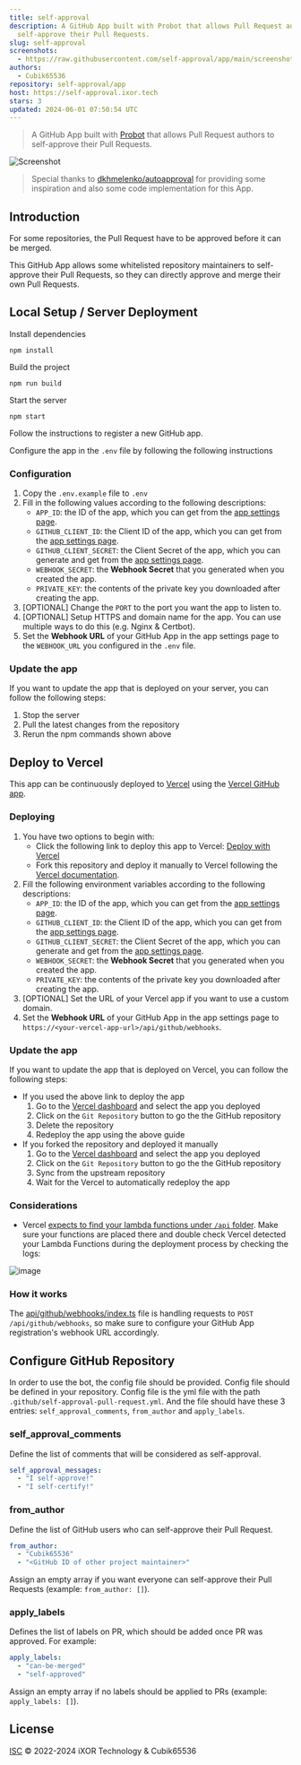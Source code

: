```yaml
---
title: self-approval
description: A GitHub App built with Probot that allows Pull Request authors to
  self-approve their Pull Requests.
slug: self-approval
screenshots:
  - https://raw.githubusercontent.com/self-approval/app/main/screenshot.png
authors:
  - Cubik65536
repository: self-approval/app
host: https://self-approval.ixor.tech
stars: 3
updated: 2024-06-01 07:50:54 UTC
---
```


> A GitHub App built with [Probot](https://github.com/probot/probot) that allows Pull Request authors to self-approve their Pull Requests.

![Screenshot](https://raw.githubusercontent.com/self-approval/app/main/screenshot.png)

> Special thanks to [dkhmelenko/autoapproval](https://github.com/dkhmelenko/autoapproval) for providing some inspiration and also some code implementation for this App.

## Introduction

For some repositories, the Pull Request have to be approved before it can be merged.

This GitHub App allows some whitelisted repository maintainers to self-approve their Pull Requests, so they can directly approve and merge their own Pull Requests.

## Local Setup / Server Deployment

Install dependencies

```
npm install
```

Build the project

```
npm run build
```

Start the server

```
npm start
```

Follow the instructions to register a new GitHub app.

Configure the app in the `.env` file by following the following instructions

### Configuration

1. Copy the `.env.example` file to `.env`
2. Fill in the following values according to the following descriptions:
    - `APP_ID`: the ID of the app, which you can get from the [app settings page](https://github.com/settings/apps).
    - `GITHUB_CLIENT_ID`: the Client ID of the app, which you can get from the [app settings page](https://github.com/settings/apps).
    - `GITHUB_CLIENT_SECRET`: the Client Secret of the app, which you can generate and get from the [app settings page](https://github.com/settings/apps).
    - `WEBHOOK_SECRET`: the **Webhook Secret** that you generated when you created the app.
    - `PRIVATE_KEY`: the contents of the private key you downloaded after creating the app.
3. \[OPTIONAL\] Change the `PORT` to the port you want the app to listen to.
4. \[OPTIONAL\] Setup HTTPS and domain name for the app. You can use multiple ways to do this (e.g. Nginx & Certbot).
5. Set the **Webhook URL** of your GitHub App in the app settings page to the `WEBHOOK_URL` you configured in the `.env` file.

### Update the app

If you want to update the app that is deployed on your server, you can follow the following steps:

1. Stop the server
2. Pull the latest changes from the repository
3. Rerun the npm commands shown above

## Deploy to Vercel

This app can be continuously deployed to [Vercel](https://vercel.com/) using the [Vercel GitHub app](https://github.com/apps/vercel).

### Deploying

1. You have two options to begin with:
    - Click the following link to deploy this app to Vercel: [Deploy with Vercel](https://vercel.com/new/clone?repository-url=https%3A%2F%2Fgithub.com%2Fself-approval%2Fapp&env=APP_ID,GITHUB_CLIENT_ID,GITHUB_CLIENT_SECRET,WEBHOOK_SECRET,PRIVATE_KEY&project-name=self-approval-app&repository-name=self-approval-app)
    - Fork this repository and deploy it manually to Vercel following the [Vercel documentation](https://vercel.com/docs/git#deploying).
2. Fill the following environment variables according to the following descriptions:
    - `APP_ID`: the ID of the app, which you can get from the [app settings page](https://github.com/settings/apps).
    - `GITHUB_CLIENT_ID`: the Client ID of the app, which you can get from the [app settings page](https://github.com/settings/apps).
    - `GITHUB_CLIENT_SECRET`: the Client Secret of the app, which you can generate and get from the [app settings page](https://github.com/settings/apps).
    - `WEBHOOK_SECRET`: the **Webhook Secret** that you generated when you created the app.
    - `PRIVATE_KEY`: the contents of the private key you downloaded after creating the app.
3. \[OPTIONAL\] Set the URL of your Vercel app if you want to use a custom domain.
4. Set the **Webhook URL** of your GitHub App in the app settings page to `https://<your-vercel-app-url>/api/github/webhooks`.

### Update the app

If you want to update the app that is deployed on Vercel, you can follow the following steps:

- If you used the above link to deploy the app
  1. Go to the [Vercel dashboard](https://vercel.com/dashboard) and select the app you deployed
  2. Click on the `Git Repository` button to go the the GitHub repository
  3. Delete the repository
  4. Redeploy the app using the above guide
- If you forked the repository and deployed it manually
  1. Go to the [Vercel dashboard](https://vercel.com/dashboard) and select the app you deployed
  2. Click on the `Git Repository` button to go the the GitHub repository
  3. Sync from the upstream repository
  4. Wait for the Vercel to automatically redeploy the app

### Considerations

- Vercel [expects to find your lambda functions under `/api` folder]([url](https://vercel.com/docs/concepts/functions/serverless-functions#deploying-serverless-functions)). Make sure your functions are placed there and double check Vercel detected your Lambda Functions during the deployment process by checking the logs:

![image](https://user-images.githubusercontent.com/2574275/187179364-b0019f95-be41-462a-97d5-facf4de39095.png)

### How it works

The [api/github/webhooks/index.ts](api/github/webhooks/index.ts) file is handling requests to `POST /api/github/webhooks`, so make sure to configure your GitHub App registration's webhook URL accordingly.

## Configure GitHub Repository

In order to use the bot, the config file should be provided. Config file should be defined in your repository. Config file is the yml file with the path `.github/self-approval-pull-request.yml`. And the file should have these 3 entries: `self_approval_comments`, `from_author` and `apply_labels`.

### self_approval_comments

Define the list of comments that will be considered as self-approval.

```yml
self_approval_messages:
  - "I self-approve!"
  - "I self-certify!"
```

### from_author

Define the list of GitHub users who can self-approve their Pull Request.

```yml
from_author:
  - "Cubik65536"
  - "<GitHub ID of other project maintainer>"
```

Assign an empty array if you want everyone can self-approve their Pull Requests (example: `from_author: []`).

### apply_labels

Defines the list of labels on PR, which should be added once PR was approved. For example:

```yml
apply_labels:
  - "can-be-merged"
  - "self-approved"
```

Assign an empty array if no labels should be applied to PRs (example: `apply_labels: []`).

## License

[ISC](LICENSE) © 2022-2024 iXOR Technology & Cubik65536
